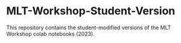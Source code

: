 # MLT-Workshop-Student-Version
This repository contains the student-modified versions of the MLT Workshop colab notebooks (2023).
